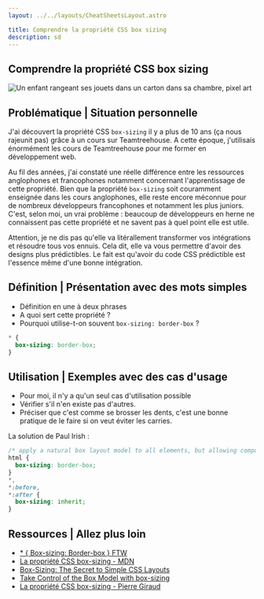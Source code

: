 ```yaml
---
layout: ../../layouts/CheatSheetsLayout.astro

title: Comprendre la propriété CSS box sizing
description: sd
---
```


<article>

# Comprendre la propriété CSS box sizing

![Un enfant rangeant ses jouets dans un carton dans sa chambre, pixel art](/enfant-rangeant-jouets.webp)

## Problématique | Situation personnelle

J'ai découvert la propriété CSS `box-sizing` il y a plus de 10 ans (ça nous rajeunit pas) grâce à un cours sur Teamtreehouse. A cette époque, j'utilisais énormément les cours de Teamtreehouse pour me former en développement web.

Au fil des années, j'ai constaté une réelle différence entre les ressources anglophones et francophones notamment concernant l'apprentissage de cette propriété. Bien que la propriété `box-sizing` soit couramment enseignée dans les cours anglophones, elle reste encore méconnue pour de nombreux développeurs francophones et notamment les plus juniors. C'est, selon moi, un vrai problème : beaucoup de développeurs en herne ne connaissent pas cette propriété et ne savent pas à quel point elle est utile.

Attention, je ne dis pas qu'elle va litérallement transformer vos intégrations et résoudre tous vos ennuis. Cela dit, elle va vous permettre d'avoir des designs plus prédictibles. Le fait est qu'avoir du code CSS prédictible est l'essence même d'une bonne intégration.



<!-- 
- Découverte de la propriété box sizing il y a plus de 10 ans maintenant sur un cours de teamtreehouse.
- Si la connaissance de cette propriété est répandu dans les ressources anglophones, je suis toujours étonné que les cours francophones n'en parlent que trop peu. En rédigeant cet article, j'ai jeté un oeil aux cours de HTML et CSS d'OpenClassrooms et il n'en est absolument pas question.
- Il existe tout de même bien des ressources telle que la cascade et alsa creation qui en parlent.
- Pourtant, cette propriété est essentielle pour réaliser des designs reponsives et maitrisés. -->

## Définition | Présentation avec des mots simples

- Définition en une à deux phrases
- A quoi sert cette propriété ?
- Pourquoi utilise-t-on souvent `box-sizing: border-box` ?

```css
* {
  box-sizing: border-box;
}
```

## Utilisation | Exemples avec des cas d'usage

- Pour moi, il n'y a qu'un seul cas d'utilisation possible
- Vérifier s'il n'en existe pas d'autres.
- Préciser que c'est comme se brosser les dents, c'est une bonne pratique de le faire si on veut éviter les carries.

La solution de Paul Irish : 

```css
/* apply a natural box layout model to all elements, but allowing components to change */
html {
  box-sizing: border-box;
}
*,
*:before,
*:after {
  box-sizing: inherit;
}
```

## Ressources | Allez plus loin

- [* { Box-sizing: Border-box } FTW](https://www.paulirish.com/2012/box-sizing-border-box-ftw/)
- [La propriété CSS box-sizing - MDN](https://developer.mozilla.org/fr/docs/Web/CSS/box-sizing)
- [Box-Sizing: The Secret to Simple CSS Layouts](https://blog.teamtreehouse.com/box-sizing-secret-simple-css-layouts)
- [Take Control of the Box Model with box-sizing](https://blog.teamtreehouse.com/take-control-of-the-box-model-with-box-sizing)
- [La propriété CSS box-sizing - Pierre Giraud](https://www.pierre-giraud.com/html-css-apprendre-coder-cours/box-sizing/)

</article>
